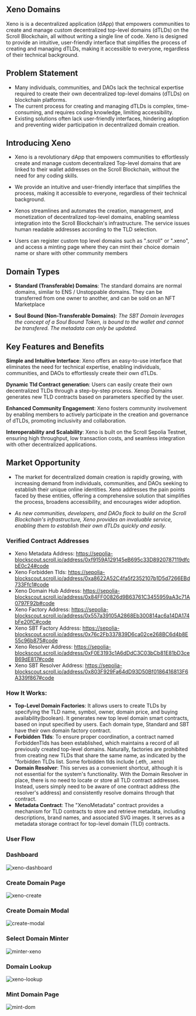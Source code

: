 ## Xeno Domains
Xeno is is a decentralized application (dApp) that empowers communities to create and manage custom decentralized top-level domains (dTLDs) on the Scroll Blockchain, all without writing a single line of code. Xeno is designed to provide an intuitive, user-friendly interface that simplifies the process of creating and managing dTLDs, making it accessible to everyone, regardless of their technical background.

## Problem Statement
- Many individuals, communities, and DAOs lack the technical expertise required to create their own decentralized top-level domains (dTLDs) on blockchain platforms.
- The current process for creating and managing dTLDs is complex, time-consuming, and requires coding knowledge, limiting accessibility.
- Existing solutions often lack user-friendly interfaces, hindering adoption and preventing wider participation in decentralized domain creation.

## Introducing Xeno
- Xeno is a revolutionary dApp that empowers communities to effortlessly create and manage custom decentralized Top-level domains that are linked to their wallet addresses on the Scroll Blockchain, without the need for any coding skills.

- We provide an intuitive and user-friendly interface that simplifies the process, making it accessible to everyone, regardless of their technical background.

- Xenos streamlines and automates the creation, management, and monetization of decentralized top-level domains, enabling seamless integration into the Scroll Blockchain's infrastructure. The service issues human readable addresses according to the TLD selection.

- Users can register custom top level domains such as ".scroll" or ".xeno", and access a minting page where they can mint their choice domain name or share with other community members

## Domain Types
- **Standard (Transferable) Domains**: The standard domains are normal domains, similar to ENS / Unstoppable domains. They can be transferred from one owner to another, and can be sold on an NFT Marketplace
  
- **Soul Bound (Non-Transferable Domains)**: *The SBT Domain leverages the concept of a Soul Bound Token, is bound to the wallet and cannot be transfered. The metadata can only be updated.*

## Key Features and Benefits
**Simple and Intuitive Interface**: Xeno offers an easy-to-use interface that eliminates the need for technical expertise, enabling individuals, communities, and DAOs to effortlessly create their own dTLDs.

**Dynamic Tld Contract generation**: Users can easily create their own decentralized TLDs through a step-by-step process. Xenop Domains generates new TLD contracts based on parameters specified by the user.

**Enhanced Community Engagement**: Xeno fosters community involvement by enabling members to actively participate in the creation and governance of dTLDs, promoting inclusivity and collaboration.

**Interoperability and Scalability**: Xeno is built on the Scroll Sepolia Testnet, ensuring high throughput, low transaction costs, and seamless integration with other decentralized applications.

## Market Opportunity
- The market for decentralized domain creation is rapidly growing, with increasing demand from individuals, communities, and DAOs seeking to establish their unique online identities.
Xeno addresses the pain points faced by these entities, offering a comprehensive solution that simplifies the process, broadens accessibility, and encourages wider adoption.

- *As new communities, developers, and DAOs flock to build on the Scroll Blockchain's infrastructure, Xeno provides an invaluable service, enabling them to establish their own dTLDs quickly and easily.*
### Verified Contract Addresses

- Xeno Metadata Address: https://sepolia-blockscout.scroll.io/address/0xf9159A129145eB695c33D8920787119dfcbE0c24#code
- Xeno Forbidden Tlds: https://sepolia-blockscout.scroll.io/address/0xa8622A52C4fa5f2352107b1D5d7266EBd733Ffc1#code
- Xeno Domain Hub Address: https://sepolia-blockscout.scroll.io/address/0x84FF00826d9B63761C3455959aA3c71A0797F92b#code
- Xeno Factory Address: https://sepolia-blockscout.scroll.io/address/0x557a39105A2868Eb300814ac6a14DA174bFe20fC#code
- Xeno SBT Factory Address: https://sepolia-blockscout.scroll.io/address/0x76c2Fb337839D6ca02ce268BC6d4b8E55c96b875#code
- Xeno Resolver Address: https://sepolia-blockscout.scroll.io/address/0xF0E3193c1A6dDdC3C03bCb81E81bD3ceB69dE817#code
- Xeno SBT Resolver Address: https://sepolia-blockscout.scroll.io/address/0x803F929Fa64dD93D50Bf0186416813F6A339f867#code

### How It Works:
- **Top-Level Domain Factories**: It allows users to create TLDs by specifying the TLD name, symbol, owner, domain price, and buying availability(boolean). It generates new top level domain smart contracts, based on input specified by users. Each domain type, Standard and SBT have their own domain factory contract.
- **Forbidden Tlds**: To ensure proper coordination, a contract named ForbiddenTlds has been established, which maintains a record of all previously created top-level domains. Naturally, factories are prohibited from creating new TLDs that share the same name, as indicated by the "forbidden TLDs list. Some forbidden tlds include (.eth, .xeno)
- **Domain Resolver**: This serves as a convenient shortcut, although it is not essential for the system's functionality. With the Domain Resolver in place, there is no need to locate or store all TLD contract addresses. Instead, users simply need to be aware of one contract address (the resolver's address) and consistently resolve domains through that contract.
- **Metadata Contract**: The "XenoMetadata" contract provides a mechanism for TLD contracts to store and retrieve metadata, including descriptions, brand names, and associated SVG images. It serves as a metadata storage contract for top-level domain (TLD) contracts.

### User Flow

### Dashboard
![xeno-dashboard](https://github.com/0xTemplar/Xeno/assets/124390899/2477fabd-b07c-47be-8cfc-97cc376a89dc)

### Create Domain Page
![xeno-create](https://github.com/0xTemplar/Xeno/assets/124390899/b5a42059-5b9b-4375-8ee0-12c0402b0e3e)

### Create Domain Modal
![create-modal](https://github.com/0xTemplar/Xeno/assets/124390899/e96e03d0-1b00-46a3-bf12-f0c5d5f2d35e)

### Select Domain Minter
![minter-xeno](https://github.com/0xTemplar/Xeno/assets/124390899/20e940e9-8d94-46fe-ad0c-4b790fe49076)

### Domain Lookup
![xeno-lookup](https://github.com/0xTemplar/Xeno/assets/124390899/25f68e81-e967-4aa3-a847-fba038ae7201)

### Mint Domain Page
![mint-dom](https://github.com/0xTemplar/Xeno/assets/124390899/d134b486-4bed-411b-9893-bc808a18a054)







   
